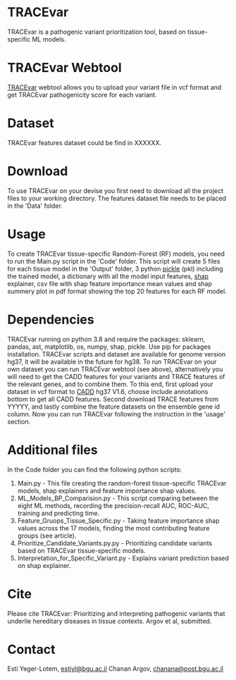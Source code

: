 # TRACEvar
TRACEvar is a pathogenic variant prioritization tool, based on tissue-specific ML models.

# TRACEvar Webtool
[TRACEvar](https://netbio.bgu.ac.il/tracevar/) webtool allows you to upload your variant file in vcf format and get TRACEvar pathogenicity score for each variant.

# Dataset

TRACEvar features dataset could be find in XXXXXX.

# Download

To use TRACEvar on your devise you first need to download all the project files to your working directory.
The features dataset file needs to be placed in the 'Data' folder.

# Usage

To create TRACEvar tissue-specific Random-Forest (RF) models, you need to run the Main.py script in the 'Code' folder. This script will create 5 files for each tissue model in the 'Output' folder, 3 python [pickle](https://docs.python.org/3/library/pickle.html) (pkl) including the trained model, a dictionary with all the model input features, [shap](https://shap.readthedocs.io/en/latest/index.html) explainer, csv file with shap feature importance mean values and shap summery plot in pdf format showing the top 20 features for each RF model.

# Dependencies
TRACEvar running on python 3.8 and require the packages: sklearn, pandas, ast, matplotlib, os, numpy, shap, pickle. Use pip for packages installation.
TRACEvar scripts and dataset are available for genome version hg37, it will be available in the future for hg38.
To run TRACEvar on your own dataset you can run TRACEvar webtool (see above), alternatively you will need to get the CADD features for your variants and TRACE features of the relevant genes, and to combine them. To this end, first upload your dataset in vcf format to [CADD](https://cadd.gs.washington.edu/score) hg37 V1.6, choose include annotations bottom to get all CADD features. Second download TRACE features from YYYYY, and lastly combine the feature datasets on the ensemble gene id column. Now you can run TRACEvar following the instruction in the 'usage' section. 

# Additional files

In the Code folder you can find the following python scripts:

1. Main.py - This file creating the random-forest tissue-specific TRACEvar models, shap explainers and feature importance shap values.
2. ML_Models_BP_Comparision.py - This script comparing between the eight ML methods, recording the precision-recall AUC, ROC-AUC, training and predicting time. 
3. Feature_Gruops_Tissue_Specific.py - Taking feature importance shap values across the 17 models, finding the most contributing feature groups (see article). 
4. Prioritize_Candidate_Variants.py.py - Prioritizing candidate variants based on TRACEvar tissue-specific models.
5. Interpretation_for_Specific_Variant.py - Explains variant prediction based on shap explainer.

# Cite
Please cite TRACEvar: Prioritizing and interpreting pathogenic variants that underlie hereditary diseases in tissue contexts. Argov et al, submitted.

# Contact
Esti Yeger-Lotem, estiyl@bgu.ac.il
Chanan Argov, chanana@post.bgu.ac.il
